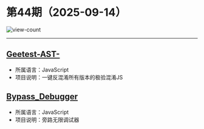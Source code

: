 # 第44期（2025-09-14）

![view-count](https://count.getloli.com/@xiaoxuan6-weekly-20250914)

---
## [Geetest-AST-](https://github.com/daisixuan/Geetest-AST-)
- 所属语言：JavaScript
- 项目说明：一键反混淆所有版本的极验混淆JS

## [Bypass_Debugger](https://github.com/0xsdeo/Bypass_Debugger)
- 所属语言：JavaScript
- 项目说明：旁路无限调试器
